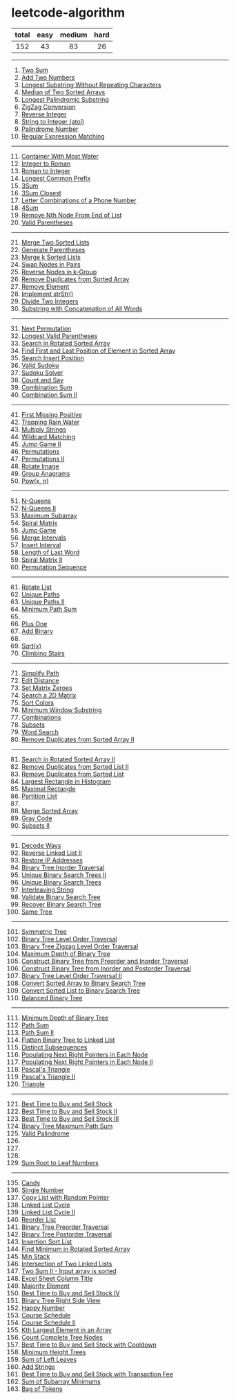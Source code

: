 [comment]:超链接的加入方式：[tag](url)
[comment]:分割线的加入方式：----

# leetcode-algorithm
|total|easy|medium|hard|
|:---:|:---:|:---:|:---:|
|152|43|83|26|
----
1. [Two Sum](https://github.com/assassint2017/leetcode-algorithm/tree/master/Two%20Sum)
2. [Add Two Numbers](https://github.com/assassint2017/leetcode-algorithm/tree/master/Add%20Two%20Numbers)
3. [Longest Substring Without Repeating Characters](https://github.com/assassint2017/leetcode-algorithm/tree/master/Longest%20Substring%20Without%20Repeating%20Characters)  
4. [Median of Two Sorted Arrays](https://github.com/assassint2017/leetcode-algorithm/tree/master/Median%20of%20Two%20Sorted%20Arrays)  
5. [Longest Palindromic Substring](https://github.com/assassint2017/leetcode-algorithm/tree/master/Longest%20Palindromic%20Substring)  
6. [ZigZag Conversion](https://github.com/assassint2017/leetcode-algorithm/tree/master/ZigZag%20Conversion)  
7. [Reverse Integer](https://github.com/assassint2017/leetcode-algorithm/tree/master/Reverse%20Integer)  
8. [String to Integer (atoi)](https://github.com/assassint2017/leetcode-algorithm/tree/master/String%20to%20Integer%20(atoi))  
9. [Palindrome Number](https://github.com/assassint2017/leetcode-algorithm/tree/master/Palindrome%20Number)  
10. [Regular Expression Matching](https://github.com/assassint2017/leetcode-algorithm/tree/master/Regular%20Expression%20Matching)  
----
11. [Container With Most Water](https://github.com/assassint2017/leetcode-algorithm/tree/master/Container%20With%20Most%20Water)
12. [Integer to Roman](https://github.com/assassint2017/leetcode-algorithm/tree/master/Integer%20to%20Roman)
13. [Roman to Integer](https://github.com/assassint2017/leetcode-algorithm/tree/master/Roman%20to%20Integer)
14. [Longest Common Prefix](https://github.com/assassint2017/leetcode-algorithm/tree/master/Longest%20Common%20Prefix)
15. [3Sum](https://github.com/assassint2017/leetcode-algorithm/tree/master/3Sum)
16. [3Sum Closest](https://github.com/assassint2017/leetcode-algorithm/tree/master/3Sum%20Closest)
17. [Letter Combinations of a Phone Number](https://github.com/assassint2017/leetcode-algorithm/tree/master/Letter%20Combinations%20of%20a%20Phone%20Number)
18. [4Sum](https://github.com/assassint2017/leetcode-algorithm/tree/master/4Sum)
19. [Remove Nth Node From End of List](https://github.com/assassint2017/leetcode-algorithm/tree/master/Remove%20Nth%20Node%20From%20End%20of%20List)
20. [Valid Parentheses](https://github.com/assassint2017/leetcode-algorithm/tree/master/Valid%20Parentheses)
----
21. [Merge Two Sorted Lists](https://github.com/assassint2017/leetcode-algorithm/tree/master/Merge%20Two%20Sorted%20Lists)
22. [Generate Parentheses](https://github.com/assassint2017/leetcode-algorithm/tree/master/Generate%20Parentheses)
23. [Merge k Sorted Lists](https://github.com/assassint2017/leetcode-algorithm/tree/master/Merge%20k%20Sorted%20Lists)
24. [Swap Nodes in Pairs](https://github.com/assassint2017/leetcode-algorithm/tree/master/Swap%20Nodes%20in%20Pairs)
25. [Reverse Nodes in k-Group](https://github.com/assassint2017/leetcode-algorithm/tree/master/Reverse%20Nodes%20in%20k-Group)
26. [Remove Duplicates from Sorted Array](https://github.com/assassint2017/leetcode-algorithm/tree/master/Remove%20Duplicates%20from%20Sorted%20Array)
27. [Remove Element](https://github.com/assassint2017/leetcode-algorithm/tree/master/Remove%20Element)
28. [Implement strStr()](https://github.com/assassint2017/leetcode-algorithm/tree/master/Implement%20strStr())
29. [Divide Two Integers](https://github.com/assassint2017/leetcode-algorithm/tree/master/Divide%20Two%20Integers)
30. [Substring with Concatenation of All Words](https://github.com/assassint2017/leetcode-algorithm/tree/master/Substring%20with%20Concatenation%20of%20All%20Words)
----
31. [Next Permutation](https://github.com/assassint2017/leetcode-algorithm/tree/master/Next%20Permutation)
32. [Longest Valid Parentheses](https://github.com/assassint2017/leetcode-algorithm/tree/master/Longest%20Valid%20Parentheses)
33. [Search in Rotated Sorted Array](https://github.com/assassint2017/leetcode-algorithm/tree/master/Search%20in%20Rotated%20Sorted%20Array)
34. [Find First and Last Position of Element in Sorted Array](https://github.com/assassint2017/leetcode-algorithm/tree/master/Find%20First%20and%20Last%20Position%20of%20Element%20in%20Sorted%20Array)
35. [Search Insert Position](https://github.com/assassint2017/leetcode-algorithm/tree/master/Search%20Insert%20Position)
36. [Valid Sudoku](https://github.com/assassint2017/leetcode-algorithm/tree/master/Valid%20Sudoku)
37. [Sudoku Solver](https://github.com/assassint2017/leetcode-algorithm/tree/master/Sudoku%20Solver)
38. [Count and Say](https://github.com/assassint2017/leetcode-algorithm/tree/master/Count%20and%20Say)
39. [Combination Sum](https://github.com/assassint2017/leetcode-algorithm/tree/master/Combination%20Sum)
40. [Combination Sum II](https://github.com/assassint2017/leetcode-algorithm/tree/master/Combination%20Sum%20II)
----
41. [First Missing Positive](https://github.com/assassint2017/leetcode-algorithm/tree/master/First%20Missing%20Positive)
42. [Trapping Rain Water](https://github.com/assassint2017/leetcode-algorithm/tree/master/Trapping%20Rain%20Water)
43. [Multiply Strings](https://github.com/assassint2017/leetcode-algorithm/tree/master/Multiply%20Strings)
44. [Wildcard Matching](https://github.com/assassint2017/leetcode-algorithm/tree/master/Wildcard%20Matching)
45. [Jump Game II](https://github.com/assassint2017/leetcode-algorithm/tree/master/Jump%20Game%20II)
46. [Permutations](https://github.com/assassint2017/leetcode-algorithm/tree/master/Permutations)
47. [Permutations II](https://github.com/assassint2017/leetcode-algorithm/tree/master/Permutations%20II)
48. [Rotate Image](https://github.com/assassint2017/leetcode-algorithm/tree/master/Rotate%20Image)
49. [Group Anagrams](https://github.com/assassint2017/leetcode-algorithm/tree/master/Group%20Anagrams)
50. [Pow(x, n)](https://github.com/assassint2017/leetcode-algorithm/tree/master/Pow(x%2C%20n))
----
51. [N-Queens](https://github.com/assassint2017/leetcode-algorithm/tree/master/N-Queens)
52. [N-Queens II](https://github.com/assassint2017/leetcode-algorithm/tree/master/N-Queens%20II)
53. [Maximum Subarray](https://github.com/assassint2017/leetcode-algorithm/tree/master/Maximum%20Subarray)
54. [Spiral Matrix](https://github.com/assassint2017/leetcode-algorithm/tree/master/Spiral%20Matrix)
55. [Jump Game](https://github.com/assassint2017/leetcode-algorithm/tree/master/Jump%20Game)
56. [Merge Intervals](https://github.com/assassint2017/leetcode-algorithm/tree/master/Merge%20Intervals)
57. [Insert Interval](https://github.com/assassint2017/leetcode-algorithm/tree/master/Insert%20Interval)
58. [Length of Last Word](https://github.com/assassint2017/leetcode-algorithm/tree/master/Length%20of%20Last%20Word)
59. [Spiral Matrix II](https://github.com/assassint2017/leetcode-algorithm/tree/master/Spiral%20Matrix%20II)
60. [Permutation Sequence](https://github.com/assassint2017/leetcode-algorithm/tree/master/Permutation%20Sequence)
----
61. [Rotate List](https://github.com/assassint2017/leetcode-algorithm/tree/master/Rotate%20List)
62. [Unique Paths](https://github.com/assassint2017/leetcode-algorithm/tree/master/Unique%20Paths)
63. [Unique Paths II](https://github.com/assassint2017/leetcode-algorithm/tree/master/Unique%20Paths%20II)
64. [Minimum Path Sum](https://github.com/assassint2017/leetcode-algorithm/tree/master/Minimum%20Path%20Sum)
65. []()
66. [Plus One](https://github.com/assassint2017/leetcode-algorithm/tree/master/Plus%20One)
67. [Add Binary](https://github.com/assassint2017/leetcode-algorithm/tree/master/Add%20Binary)
68. []()
69. [Sqrt(x)](https://github.com/assassint2017/leetcode-algorithm/tree/master/Sqrt(x))
70. [Climbing Stairs](https://github.com/assassint2017/leetcode-algorithm/tree/master/Climbing%20Stairs)
----
71. [Simplify Path](https://github.com/assassint2017/leetcode-algorithm/tree/master/Simplify%20Path)
72. [Edit Distance](https://github.com/assassint2017/leetcode-algorithm/tree/master/Edit%20Distance)
73. [Set Matrix Zeroes](https://github.com/assassint2017/leetcode-algorithm/tree/master/Set%20Matrix%20Zeroes)
74. [Search a 2D Matrix](https://github.com/assassint2017/leetcode-algorithm/tree/master/Search%20a%202D%20Matrix)
75. [Sort Colors](https://github.com/assassint2017/leetcode-algorithm/tree/master/Sort%20Colors)
76. [Minimum Window Substring](https://github.com/assassint2017/leetcode-algorithm/tree/master/Minimum%20Window%20Substring)
77. [Combinations](https://github.com/assassint2017/leetcode-algorithm/tree/master/Combinations)
78. [Subsets](https://github.com/assassint2017/leetcode-algorithm/tree/master/Subsets)
79. [Word Search](https://github.com/assassint2017/leetcode-algorithm/tree/master/Word%20Search)
80. [Remove Duplicates from Sorted Array II](https://github.com/assassint2017/leetcode-algorithm/tree/master/Remove%20Duplicates%20from%20Sorted%20Array%20II)
----
81. [Search in Rotated Sorted Array II](https://github.com/assassint2017/leetcode-algorithm/tree/master/Search%20in%20Rotated%20Sorted%20Array%20II)
82. [Remove Duplicates from Sorted List II](https://github.com/assassint2017/leetcode-algorithm/tree/master/Remove%20Duplicates%20from%20Sorted%20List%20II)
83. [Remove Duplicates from Sorted List](https://github.com/assassint2017/leetcode-algorithm/tree/master/Remove%20Duplicates%20from%20Sorted%20List)
84. [Largest Rectangle in Histogram](https://github.com/assassint2017/leetcode-algorithm/tree/master/Largest%20Rectangle%20in%20Histogram)
85. [Maximal Rectangle](https://github.com/assassint2017/leetcode-algorithm/tree/master/Maximal%20Rectangle)
86. [Partition List](https://github.com/assassint2017/leetcode-algorithm/tree/master/Partition%20List)
87. []()
88. [Merge Sorted Array](https://github.com/assassint2017/leetcode-algorithm/tree/master/Merge%20Sorted%20Array)
89. [Gray Code](https://github.com/assassint2017/leetcode-algorithm/tree/master/Gray%20Code)
90. [Subsets II](https://github.com/assassint2017/leetcode-algorithm/tree/master/Subsets%20II)
----
91. [Decode Ways](https://github.com/assassint2017/leetcode-algorithm/tree/master/Decode%20Ways)
92. [Reverse Linked List II](https://github.com/assassint2017/leetcode-algorithm/tree/master/Reverse%20Linked%20List%20II)
93. [Restore IP Addresses](https://github.com/assassint2017/leetcode-algorithm/tree/master/Restore%20IP%20Addresses)
94. [Binary Tree Inorder Traversal](https://github.com/assassint2017/leetcode-algorithm/tree/master/Binary%20Tree%20Inorder%20Traversal)
95. [Unique Binary Search Trees II](https://github.com/assassint2017/leetcode-algorithm/tree/master/Unique%20Binary%20Search%20Trees%20II)
96. [Unique Binary Search Trees](https://github.com/assassint2017/leetcode-algorithm/tree/master/Unique%20Binary%20Search%20Trees)
97. [Interleaving String](https://github.com/assassint2017/leetcode-algorithm/tree/master/Interleaving%20String)
98. [Validate Binary Search Tree](https://github.com/assassint2017/leetcode-algorithm/tree/master/Validate%20Binary%20Search%20Tree)
99. [Recover Binary Search Tree](https://github.com/assassint2017/leetcode-algorithm/tree/master/Recover%20Binary%20Search%20Tree)
100. [Same Tree](https://github.com/assassint2017/leetcode-algorithm/tree/master/Same%20Tree)
----
101. [Symmetric Tree](https://github.com/assassint2017/leetcode-algorithm/tree/master/Symmetric%20Tree)
102. [Binary Tree Level Order Traversal](https://github.com/assassint2017/leetcode-algorithm/tree/master/Binary%20Tree%20Level%20Order%20Traversal)
103. [Binary Tree Zigzag Level Order Traversal](https://github.com/assassint2017/leetcode-algorithm/tree/master/Binary%20Tree%20Zigzag%20Level%20Order%20Traversal)
104. [Maximum Depth of Binary Tree](https://github.com/assassint2017/leetcode-algorithm/tree/master/Maximum%20Depth%20of%20Binary%20Tree)
105. [Construct Binary Tree from Preorder and Inorder Traversal](https://github.com/assassint2017/leetcode-algorithm/tree/master/Construct%20Binary%20Tree%20from%20Preorder%20and%20Inorder%20Traversal)
106. [Construct Binary Tree from Inorder and Postorder Traversal](https://github.com/assassint2017/leetcode-algorithm/tree/master/Construct%20Binary%20Tree%20from%20Inorder%20and%20Postorder%20Traversal)
107. [Binary Tree Level Order Traversal II](https://github.com/assassint2017/leetcode-algorithm/tree/master/Binary%20Tree%20Level%20Order%20Traversal%20II)
108. [Convert Sorted Array to Binary Search Tree](https://github.com/assassint2017/leetcode-algorithm/tree/master/Convert%20Sorted%20Array%20to%20Binary%20Search%20Tree)
109. [Convert Sorted List to Binary Search Tree](https://github.com/assassint2017/leetcode-algorithm/tree/master/Convert%20Sorted%20List%20to%20Binary%20Search%20Tree)
110. [Balanced Binary Tree](https://github.com/assassint2017/leetcode-algorithm/tree/master/Balanced%20Binary%20Tree)
----
111. [Minimum Depth of Binary Tree](https://github.com/assassint2017/leetcode-algorithm/tree/master/Minimum%20Depth%20of%20Binary%20Tree)
112. [Path Sum](https://github.com/assassint2017/leetcode-algorithm/tree/master/Path%20Sum)
113. [Path Sum II](https://github.com/assassint2017/leetcode-algorithm/tree/master/Path%20Sum%20II)
114. [Flatten Binary Tree to Linked List](https://github.com/assassint2017/leetcode-algorithm/tree/master/Flatten%20Binary%20Tree%20to%20Linked%20List)
115. [Distinct Subsequences](https://github.com/assassint2017/leetcode-algorithm/tree/master/Distinct%20Subsequences)
116. [Populating Next Right Pointers in Each Node](https://github.com/assassint2017/leetcode-algorithm/tree/master/Populating%20Next%20Right%20Pointers%20in%20Each%20Node)
117. [Populating Next Right Pointers in Each Node II](https://github.com/assassint2017/leetcode-algorithm/tree/master/Populating%20Next%20Right%20Pointers%20in%20Each%20Node%20II)
118. [Pascal's Triangle](https://github.com/assassint2017/leetcode-algorithm/tree/master/Pascal's%20Triangle)
119. [Pascal's Triangle II](https://github.com/assassint2017/leetcode-algorithm/tree/master/Pascal's%20Triangle%20II)
120. [Triangle](https://github.com/assassint2017/leetcode-algorithm/tree/master/Triangle)
----
121. [Best Time to Buy and Sell Stock](https://github.com/assassint2017/leetcode-algorithm/tree/master/Best%20Time%20to%20Buy%20and%20Sell%20Stock)
122. [Best Time to Buy and Sell Stock II](https://github.com/assassint2017/leetcode-algorithm/tree/master/Best%20Time%20to%20Buy%20and%20Sell%20Stock%20II)
123. [Best Time to Buy and Sell Stock III](https://github.com/assassint2017/leetcode-algorithm/tree/master/Best%20Time%20to%20Buy%20and%20Sell%20Stock%20III)
124. [Binary Tree Maximum Path Sum](https://github.com/assassint2017/leetcode-algorithm/tree/master/Binary%20Tree%20Maximum%20Path%20Sum)
125. [Valid Palindrome](https://github.com/assassint2017/leetcode-algorithm/tree/master/Valid%20Palindrome)
126. []()
127. []()
128. []()
129. [Sum Root to Leaf Numbers](https://github.com/assassint2017/leetcode-algorithm/tree/master/Sum%20Root%20to%20Leaf%20Numbers)
----
135. [Candy](https://github.com/assassint2017/leetcode-algorithm/tree/master/Candy)
136. [Single Number](https://github.com/assassint2017/leetcode-algorithm/tree/master/Single%20Number)
138. [Copy List with Random Pointer](https://github.com/assassint2017/leetcode-algorithm/tree/master/Copy%20List%20with%20Random%20Pointer)
141. [Linked List Cycle](https://github.com/assassint2017/leetcode-algorithm/tree/master/Linked%20List%20Cycle)
142. [Linked List Cycle II ](https://github.com/assassint2017/leetcode-algorithm/tree/master/Linked%20List%20Cycle%20II)
143. [Reorder List](https://github.com/assassint2017/leetcode-algorithm/tree/master/Reorder%20List)
144. [Binary Tree Preorder Traversal](https://github.com/assassint2017/leetcode-algorithm/tree/master/Binary%20Tree%20Preorder%20Traversal)
145. [Binary Tree Postorder Traversal](https://github.com/assassint2017/leetcode-algorithm/tree/master/Binary%20Tree%20Postorder%20Traversal)
147. [Insertion Sort List](https://github.com/assassint2017/leetcode-algorithm/tree/master/Insertion%20Sort%20List)
153. [Find Minimum in Rotated Sorted Array](https://github.com/assassint2017/leetcode-algorithm/tree/master/Find%20Minimum%20in%20Rotated%20Sorted%20Array)
155. [Min Stack](https://github.com/assassint2017/leetcode-algorithm/tree/master/Min%20Stack)
160. [Intersection of Two Linked Lists](https://github.com/assassint2017/leetcode-algorithm/tree/master/Intersection%20of%20Two%20Linked%20Lists)
167. [Two Sum II - Input array is sorted](https://github.com/assassint2017/leetcode-algorithm/tree/master/Two%20Sum%20II%20-%20Input%20array%20is%20sorted)
168. [Excel Sheet Column Title](https://github.com/assassint2017/leetcode-algorithm/tree/master/Excel%20Sheet%20Column%20Title)
169. [Majority Element](https://github.com/assassint2017/leetcode-algorithm/tree/master/Majority%20Element)
188. [Best Time to Buy and Sell Stock IV](https://github.com/assassint2017/leetcode-algorithm/tree/master/Best%20Time%20to%20Buy%20and%20Sell%20Stock%20IV)
199. [Binary Tree Right Side View](https://github.com/assassint2017/leetcode-algorithm/tree/master/Binary%20Tree%20Right%20Side%20View)
202. [Happy Number](https://github.com/assassint2017/leetcode-algorithm/tree/master/Happy%20Number)
207. [Course Schedule](https://github.com/assassint2017/leetcode-algorithm/tree/master/Course%20Schedule)
210. [Course Schedule II](https://github.com/assassint2017/leetcode-algorithm/tree/master/Course%20Schedule%20II)
215. [Kth Largest Element in an Array](https://github.com/assassint2017/leetcode-algorithm/tree/master/Kth%20Largest%20Element%20in%20an%20Array)
222. [Count Complete Tree Nodes](https://github.com/assassint2017/leetcode-algorithm/tree/master/Count%20Complete%20Tree%20Nodes)
309. [Best Time to Buy and Sell Stock with Cooldown](https://github.com/assassint2017/leetcode-algorithm/tree/master/Best%20Time%20to%20Buy%20and%20Sell%20Stock%20with%20Cooldown)
310. [Minimum Height Trees](https://github.com/assassint2017/leetcode-algorithm/tree/master/Minimum%20Height%20Trees)
404. [Sum of Left Leaves](https://github.com/assassint2017/leetcode-algorithm/tree/master/Sum%20of%20Left%20Leaves)
415. [Add Strings](https://github.com/assassint2017/leetcode-algorithm/tree/master/Add%20Strings)
714. [Best Time to Buy and Sell Stock with Transaction Fee](https://github.com/assassint2017/leetcode-algorithm/tree/master/Best%20Time%20to%20Buy%20and%20Sell%20Stock%20with%20Transaction%20Fee)
907. [Sum of Subarray Minimums](https://github.com/assassint2017/leetcode-algorithm/tree/master/Sum%20of%20Subarray%20Minimums)
948. [Bag of Tokens](https://github.com/assassint2017/leetcode-algorithm/tree/master/Bag%20of%20Tokens)
